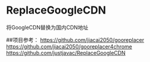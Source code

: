 # ReplaceGoogleCDN
将GoogleCDN替换为国内CDN地址

##项目参考：
https://github.com/jiacai2050/gooreplacer
https://github.com/jiacai2050/gooreplacer4chrome
https://github.com/justjavac/ReplaceGoogleCDN